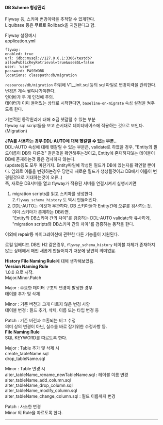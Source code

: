 #### DB Scheme 형상관리  
Flyway 등, 스키마 변경이력을 추적할 수 있게한다.  
Liquibase 등은 무료로 Rollback을 지원한다고 함.  

Flyway 설정예시  
application.yml  
```
flyway:
enabled: true
url: jdbc:mysql://127.0.0.1:3306/testdb?allowPublicKeyRetrieval=true&useSSL=false
user: 'user'
password: PASSWORD
locations: classpath:db/migration
```  
`resources/db/migration` 하위에 V1__init.sql 등의 sql 파일로 변경이력을 관리한다.  
변경은 계속 쌓여나가야한다.  
언더바가 두 개 인것에 주의.  
데이터가 이미 들어있는 상태로 시작한다면, `baseline-on-migrate` 속성 설정을 켜주도록 한다.  

기본적인 동작원리에 대해 조금 헷갈릴 수 있는 부분  
flyway sql script들을 보고 순서대로 데이터베이스에 적용하는 것으로 보인다.(Migration)  


**JPA를 사용하는 경우 DDL-AUTO에 대해 헷갈릴 수 있는 부분..**  
DDL-AUTO 속성에 대해 헷갈릴 수 있는 부분은, validate로 하였을 경우, "Entity의 필드이름이 DB와 다른것" 같은것을 확인해주는것이고, Entity에 존재하지않는 테이블이 DB에 존재하는것 등은 검사하지 않는다.  
(update등도 모두 마찬가지. Entity파일에 작성된 필드가 DB에 있는지를 확인할 뿐이다. 임의로 이름을 변경하는경우 당연히 새로운 필드가 생성될것이고 DB에서 이름이 변경될것으로 기대하는것이 오류..)    
즉, 새로운 DB서버를 열고 flyway가 적용된 서버를 연결시켜서 실행시키면 
1. migration scripts를 읽고 스키마를 생성한다.  
2.`flyway_schema_history` 도 역시 만들어진다.  
3. DDL-AUTO는 이것과 무관하다. DB 스키마들과 Entity간에 오류를 검사하는것.  
이미 스키마가 존재하는 DB라면,  
"Entity와 DB스키마 간의 차이"를 검증하는 DDL-AUTO validate와 유사하게,  
"migration scripts와 DB스키마 간의 차이"를 검증하는 동작을 한다.  


이외에 repair등 마이그레이션에 관련한 다른 기능들이 지원된다.  


로컬 임베디드 DB인 H2 같은경우, `flyway_schema_history` 테이블 자체가 존재하지 않는 상태에서 매번 새롭게 만들어지기 때문에 당연히 의미없음.  


**History File Naming Rule**에 대해 생각해보았음.  
**Version Naming Rule**  
1.0.0 으로 시작.  
Major.Minor.Patch  

Major : 주요한 데이터 구조의 변경이 발생한 경우  
		테이블 추가 및 삭제  

Minor : 기존 버전과 크게 다르지 않은 변경 사항  
		테이블 변경 : 필드 추가, 삭제, 이름 또는 타입 변경 등  

Patch : 기존 버전과 호환되는 버그 수정  
		의미 상의 변경이 아닌, 실수를 바로 잡기위한 수정사항 등.  
**File Naming Rule**  
SQL KEYWORD를 따르도록 한다.  

Major : Table 추가 및 삭제 시  
		create_tableName.sql  
		drop_tableName.sql  

Minor : Table 변경 시  
		alter_tableName_rename_newTableName.sql : 테이블 이름 변경  
		alter_tableName_add_column.sql  
		alter_tableName_drop_column.sql  
		alter_tableName_modify_column.sql  
		alter_tableName_change_column.sql : 필드 이름까지 변경  

Patch : 사소한 변경  
		Minor 의 Rule을 따르도록 한다.  

---  